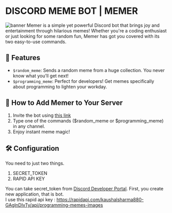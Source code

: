 # DISCORD MEME BOT | MEMER
![banner](https://github.com/user-attachments/assets/0552e64c-ba9c-4ef3-affe-4e888148a2ac)
Memer is a simple yet powerful Discord bot that brings joy and entertainment through hilarious memes! Whether you're a coding enthusiast or just looking for some random fun, Memer has got you covered with its two easy-to-use commands.
<br>
## 🚀 Features
- `$random_meme`: Sends a random meme from a huge collection. You never know what you'll get next!
- `$programming_meme`: Perfect for developers! Get memes specifically about programming to lighten your workday.

## 🤖 How to Add Memer to Your Server
1. Invite the bot using [this link](https://discord.com/oauth2/authorize?client_id=1294259232928960512&permissions=2048&integration_type=0&scope=bot)
2. Type one of the commands ($random_meme or $programming_meme) in any channel.
3. Enjoy instant meme magic!

## 🛠️ Configuration
You need to just two things.
1. SECRET_TOKEN
2. RAPID API KEY

You can take secret_token from [Discord Developer Portal](https://discord.com/developers/applications/). First, you create new application, that is bot.<br>
I use this rapid api key : https://rapidapi.com/kaushalsharma880-GAglnDIvTy/api/programming-memes-images
